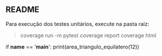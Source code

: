 ## README

Para execução dos testes unitários, execute na pasta raíz:
> coverage run -m pytest
> coverage report
> coverage html

if __name__ == '__main__':
    print(area_triangulo_equilatero(12))
    